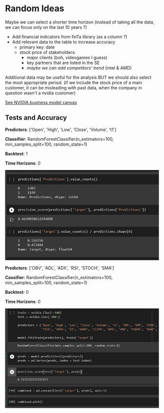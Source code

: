 # Random Ideas

Maybe we can select a shorter time horizon (instead of taking all the data, we can focus only on the last 10 years ?)

- Add financial indicators from finTa library (as a column ?) 
- Add relevant data to the table to increase accuracy 
    - primary key: date
    - stock price of stakeholders:
        - major clients (boh, videogames I guess)
        - key partners that are listed in the SE
        - *maybe we can add competitors' trend* (intel & AMD)
    

Additional data may be useful for the analysis BUT we should also select the most appropriate period.
(if we include the stock price of a main customer, it can be misleading with past data, when the company in question wasn't a nvidia customer)

[See NVIDIA business model canvas](https://vizologi.com/business-strategy-canvas/nvidia-business-model-canvas/)

## Tests and Accuracy

**Predictors**: ['Open', 'High', 'Low', 'Close', 'Volume', 't1']

**Classifier**: RandomForestClassifier(n_estimators=100, min_samples_split=100, random_state=1)

**Backtest**: 1

**Time Horizons**: 0

![](test.jpg)

**Predictors**: ['OBV', 'ADL', 'ADX', 'RSI', 'STOCH', 'SMA']

**Cassifier**:  RandomForestClassifier(n_estimators=100, min_samples_split=100, random_state=1)

**Backtest**: 0

**Time Horizons**: 0

![](test1.jpg)


